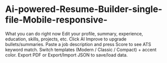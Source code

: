 # Ai-powered-Resume-Builder-single-file-Mobile-responsive-
What you can do right now  Edit your profile, summary, experience, education, skills, projects, etc.  Click AI Improve to upgrade bullets/summaries.  Paste a job description and press Score to see ATS keyword match.  Switch templates (Modern / Classic / Compact) + accent color.  Export PDF or Export/Import JSON to save/load data.  
